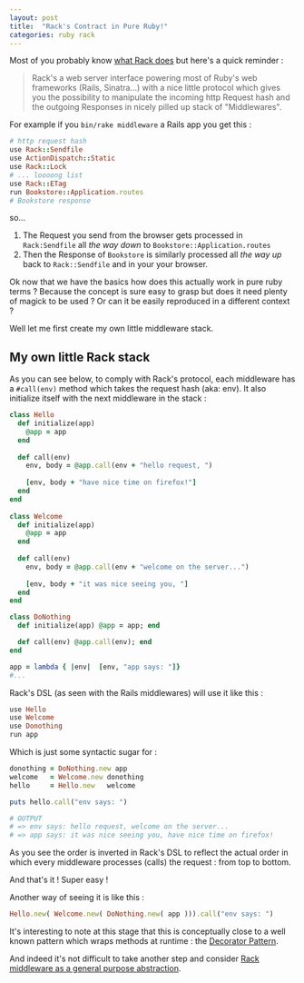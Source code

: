 ```yaml
---
layout: post
title:  "Rack's Contract in Pure Ruby!"
categories: ruby rack
---
```


Most of you probably know [what Rack does][1] but here's a quick reminder : 

> Rack's a web server interface powering most of Ruby's web frameworks (Rails, Sinatra...) with a nice little protocol which gives you the possibility to manipulate the incoming http Request hash and the outgoing Responses in nicely pilled up stack of "Middlewares".

For example if you `bin/rake middleware`  a Rails app you get this : 

~~~ ruby
# http request hash
use Rack::Sendfile
use ActionDispatch::Static
use Rack::Lock
# ... loooong list
use Rack::ETag
run Bookstore::Application.routes
# Bookstore response
~~~

so...

1. The Request you send from the browser gets processed in `Rack:Sendfile` all _the way down_ to `Bookstore::Application.routes` 
2. Then the Response of `Bookstore` is similarly processed all _the way up_ back to `Rack::Sendfile` and in your your browser.

Ok now that we have the basics how does this actually work in pure ruby terms ? Because the concept is sure easy to grasp but does it need plenty of magick to be used ? Or can it be easily reproduced in a different context ? 

Well let me first create my own little middleware stack.

## My own little Rack stack

As you can see below, to comply with Rack's protocol, each middleware has a `#call(env)` method which takes the request hash (aka: env). It also initialize itself with the next middleware in the stack : 

~~~ ruby
class Hello
  def initialize(app)
    @app = app
  end
  
  def call(env)
    env, body = @app.call(env + "hello request, ")
    
    [env, body + "have nice time on firefox!"]
  end
end
    
class Welcome
  def initialize(app)
    @app = app
  end
  
  def call(env)
    env, body = @app.call(env + "welcome on the server...")
    
    [env, body + "it was nice seeing you, "]
  end
end

class DoNothing
  def initialize(app) @app = app; end

  def call(env) @app.call(env); end
end  

app = lambda { |env|  [env, "app says: "]}
#...
~~~ 

Rack's DSL (as seen with the Rails middlewares) will use it like this :

~~~ ruby
use Hello
use Welcome
use Donothing
run app
~~~ 

Which is just some syntactic sugar for :

~~~ ruby
donothing = DoNothing.new app
welcome   = Welcome.new donothing
hello     = Hello.new   welcome

puts hello.call("env says: ")

# OUTPUT
# => env says: hello request, welcome on the server...
# => app says: it was nice seeing you, have nice time on firefox!
~~~ 

As you see the order is inverted in Rack's DSL to reflect the actual order in which every middleware processes (calls) the request : from top to bottom.

And that's it ! Super easy !

Another way of seeing it is like this :

~~~ ruby
Hello.new( Welcome.new( DoNothing.new( app ))).call("env says: ")
~~~

It's interesting to note at this stage that this is conceptually close to a well known pattern which wraps methods at runtime : the [Decorator Pattern][2]. 

And indeed it's not difficult to take another step and consider [Rack middleware as a general purpose abstraction][3].


[1]: http://code.tutsplus.com/articles/exploring-rack--net-32976 
[2]: https://sourcemaking.com/design_patterns/decorator
[3]: https://youtu.be/i6pyhq3ZvyI




